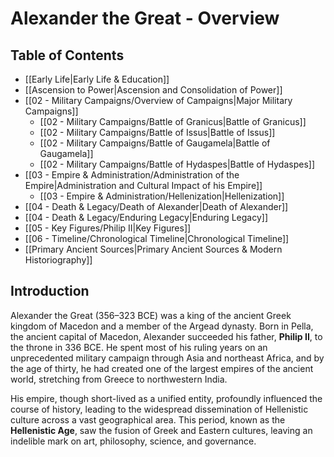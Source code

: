 # Alexander the Great - Overview
## Table of Contents

*   [[Early Life|Early Life & Education]]
*   [[Ascension to Power|Ascension and Consolidation of Power]]
*   [[02 - Military Campaigns/Overview of Campaigns|Major Military Campaigns]]
    *   [[02 - Military Campaigns/Battle of Granicus|Battle of Granicus]]
    *   [[02 - Military Campaigns/Battle of Issus|Battle of Issus]]
    *   [[02 - Military Campaigns/Battle of Gaugamela|Battle of Gaugamela]]
    *   [[02 - Military Campaigns/Battle of Hydaspes|Battle of Hydaspes]]
*   [[03 - Empire & Administration/Administration of the Empire|Administration and Cultural Impact of his Empire]]
    *   [[03 - Empire & Administration/Hellenization|Hellenization]]
*   [[04 - Death & Legacy/Death of Alexander|Death of Alexander]]
*   [[04 - Death & Legacy/Enduring Legacy|Enduring Legacy]]
*   [[05 - Key Figures/Philip II|Key Figures]]
*   [[06 - Timeline/Chronological Timeline|Chronological Timeline]]
*   [[Primary Ancient Sources|Primary Ancient Sources & Modern Historiography]]

## Introduction

Alexander the Great (356–323 BCE) was a king of the ancient Greek kingdom of Macedon and a member of the Argead dynasty. Born in Pella, the ancient capital of Macedon, Alexander succeeded his father, **Philip II**, to the throne in 336 BCE. He spent most of his ruling years on an unprecedented military campaign through Asia and northeast Africa, and by the age of thirty, he had created one of the largest empires of the ancient world, stretching from Greece to northwestern India.

His empire, though short-lived as a unified entity, profoundly influenced the course of history, leading to the widespread dissemination of Hellenistic culture across a vast geographical area. This period, known as the **Hellenistic Age**, saw the fusion of Greek and Eastern cultures, leaving an indelible mark on art, philosophy, science, and governance.